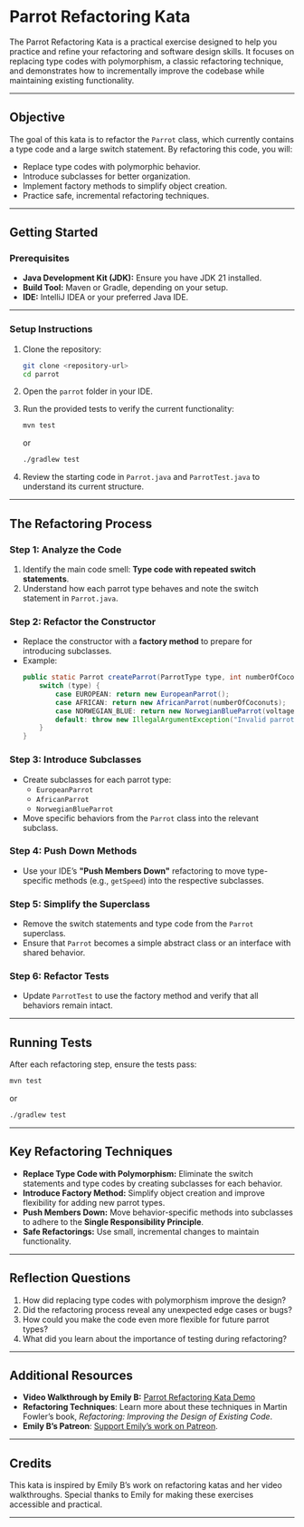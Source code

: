 # **Parrot Refactoring Kata**

The Parrot Refactoring Kata is a practical exercise designed to help you practice and refine your refactoring and software design skills. It focuses on replacing type codes with polymorphism, a classic refactoring technique, and demonstrates how to incrementally improve the codebase while maintaining existing functionality.

---

## **Objective**

The goal of this kata is to refactor the `Parrot` class, which currently contains a type code and a large switch statement. By refactoring this code, you will:
- Replace type codes with polymorphic behavior.
- Introduce subclasses for better organization.
- Implement factory methods to simplify object creation.
- Practice safe, incremental refactoring techniques.

---

## **Getting Started**

### Prerequisites
- **Java Development Kit (JDK):** Ensure you have JDK 21 installed.
- **Build Tool:** Maven or Gradle, depending on your setup.
- **IDE:** IntelliJ IDEA or your preferred Java IDE.

---

### **Setup Instructions**
1. Clone the repository:
   ```bash
   git clone <repository-url>
   cd parrot
   ```
2. Open the `parrot` folder in your IDE.

3. Run the provided tests to verify the current functionality:
   ```bash
   mvn test
   ```
   or
   ```bash
   ./gradlew test
   ```

4. Review the starting code in `Parrot.java` and `ParrotTest.java` to understand its current structure.

---

## **The Refactoring Process**

### **Step 1: Analyze the Code**
1. Identify the main code smell: **Type code with repeated switch statements**.
2. Understand how each parrot type behaves and note the switch statement in `Parrot.java`.

### **Step 2: Refactor the Constructor**
- Replace the constructor with a **factory method** to prepare for introducing subclasses.
- Example:
  ```java
  public static Parrot createParrot(ParrotType type, int numberOfCoconuts, double voltage, boolean isNailed) {
      switch (type) {
          case EUROPEAN: return new EuropeanParrot();
          case AFRICAN: return new AfricanParrot(numberOfCoconuts);
          case NORWEGIAN_BLUE: return new NorwegianBlueParrot(voltage, isNailed);
          default: throw new IllegalArgumentException("Invalid parrot type");
      }
  }
  ```

### **Step 3: Introduce Subclasses**
- Create subclasses for each parrot type:
    - `EuropeanParrot`
    - `AfricanParrot`
    - `NorwegianBlueParrot`
- Move specific behaviors from the `Parrot` class into the relevant subclass.

### **Step 4: Push Down Methods**
- Use your IDE’s **"Push Members Down"** refactoring to move type-specific methods (e.g., `getSpeed`) into the respective subclasses.

### **Step 5: Simplify the Superclass**
- Remove the switch statements and type code from the `Parrot` superclass.
- Ensure that `Parrot` becomes a simple abstract class or an interface with shared behavior.

### **Step 6: Refactor Tests**
- Update `ParrotTest` to use the factory method and verify that all behaviors remain intact.

---

## **Running Tests**
After each refactoring step, ensure the tests pass:
```bash
mvn test
```
or
```bash
./gradlew test
```

---

## **Key Refactoring Techniques**
- **Replace Type Code with Polymorphism:** Eliminate the switch statements and type codes by creating subclasses for each behavior.
- **Introduce Factory Method:** Simplify object creation and improve flexibility for adding new parrot types.
- **Push Members Down:** Move behavior-specific methods into subclasses to adhere to the **Single Responsibility Principle**.
- **Safe Refactorings:** Use small, incremental changes to maintain functionality.

---

## **Reflection Questions**
1. How did replacing type codes with polymorphism improve the design?
2. Did the refactoring process reveal any unexpected edge cases or bugs?
3. How could you make the code even more flexible for future parrot types?
4. What did you learn about the importance of testing during refactoring?

---

## **Additional Resources**
- **Video Walkthrough by Emily B:** [Parrot Refactoring Kata Demo](https://www.youtube.com/watch?v=<insert-link>)
- **Refactoring Techniques**: Learn more about these techniques in Martin Fowler’s book, *Refactoring: Improving the Design of Existing Code*.
- **Emily B’s Patreon**: [Support Emily’s work on Patreon](https://www.patreon.com/EmilyBache).

---

## **Credits**
This kata is inspired by Emily B’s work on refactoring katas and her video walkthroughs. Special thanks to Emily for making these exercises accessible and practical.

---
